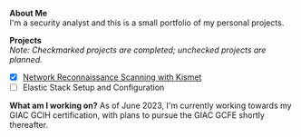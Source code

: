 **About Me**  
I'm a security analyst and this is a small portfolio of my personal projects.

**Projects**  
*Note: Checkmarked projects are completed; unchecked projects are planned.*

- [x] [Network Reconnaissance Scanning with Kismet](https://github.com/SeanPatrickLehey/Network-Reconnaissance-Scanning-with-Kismet)
- [ ] Elastic Stack Setup and Configuration

**What am I working on?** 
As of June 2023, I'm currently working towards my GIAC GCIH certification, with plans to pursue the GIAC GCFE shortly thereafter.
